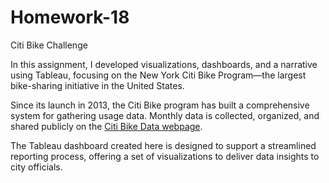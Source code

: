 # Homework-18
Citi Bike Challenge

In this assignment, I developed visualizations, dashboards, and a narrative using Tableau, focusing on the New York Citi Bike Program—the largest bike-sharing initiative in the United States.

Since its launch in 2013, the Citi Bike program has built a comprehensive system for gathering usage data. Monthly data is collected, organized, and shared publicly on the [Citi Bike Data webpage](https://www.citibikenyc.com/system-data).


The Tableau dashboard created here is designed to support a streamlined reporting process, offering a set of visualizations to deliver data insights to city officials.
